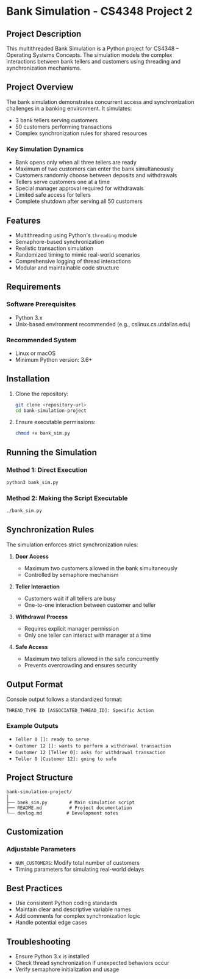 # Bank Simulation - CS4348 Project 2

## Project Description

This multithreaded Bank Simulation is a Python project for CS4348 – Operating Systems Concepts. The simulation models the complex interactions between bank tellers and customers using threading and synchronization mechanisms.

## Project Overview

The bank simulation demonstrates concurrent access and synchronization challenges in a banking environment. It simulates:

- 3 bank tellers serving customers
- 50 customers performing transactions
- Complex synchronization rules for shared resources

### Key Simulation Dynamics

- Bank opens only when all three tellers are ready
- Maximum of two customers can enter the bank simultaneously
- Customers randomly choose between deposits and withdrawals
- Tellers serve customers one at a time
- Special manager approval required for withdrawals
- Limited safe access for tellers
- Complete shutdown after serving all 50 customers

## Features

- Multithreading using Python's `threading` module
- Semaphore-based synchronization
- Realistic transaction simulation
- Randomized timing to mimic real-world scenarios
- Comprehensive logging of thread interactions
- Modular and maintainable code structure

## Requirements

### Software Prerequisites
- Python 3.x
- Unix-based environment recommended (e.g., cslinux.cs.utdallas.edu)

### Recommended System
- Linux or macOS
- Minimum Python version: 3.6+

## Installation

1. Clone the repository:
   ```bash
   git clone <repository-url>
   cd bank-simulation-project
   ```

2. Ensure executable permissions:
   ```bash
   chmod +x bank_sim.py
   ```

## Running the Simulation

### Method 1: Direct Execution
```bash
python3 bank_sim.py
```

### Method 2: Making the Script Executable
```bash
./bank_sim.py
```

## Synchronization Rules

The simulation enforces strict synchronization rules:

1. **Door Access**
   - Maximum two customers allowed in the bank simultaneously
   - Controlled by semaphore mechanism

2. **Teller Interaction**
   - Customers wait if all tellers are busy
   - One-to-one interaction between customer and teller

3. **Withdrawal Process**
   - Requires explicit manager permission
   - Only one teller can interact with manager at a time

4. **Safe Access**
   - Maximum two tellers allowed in the safe concurrently
   - Prevents overcrowding and ensures security

## Output Format

Console output follows a standardized format:

```
THREAD_TYPE ID [ASSOCIATED_THREAD_ID]: Specific Action
```

### Example Outputs
- `Teller 0 []: ready to serve`
- `Customer 12 []: wants to perform a withdrawal transaction`
- `Customer 12 [Teller 0]: asks for withdrawal transaction`
- `Teller 0 [Customer 12]: going to safe`

## Project Structure

```
bank-simulation-project/
│
├── bank_sim.py        # Main simulation script
├── README.md          # Project documentation
└── devlog.md         # Development notes
```

## Customization

### Adjustable Parameters
- `NUM_CUSTOMERS`: Modify total number of customers
- Timing parameters for simulating real-world delays

## Best Practices

- Use consistent Python coding standards
- Maintain clear and descriptive variable names
- Add comments for complex synchronization logic
- Handle potential edge cases

## Troubleshooting

- Ensure Python 3.x is installed
- Check thread synchronization if unexpected behaviors occur
- Verify semaphore initialization and usage
